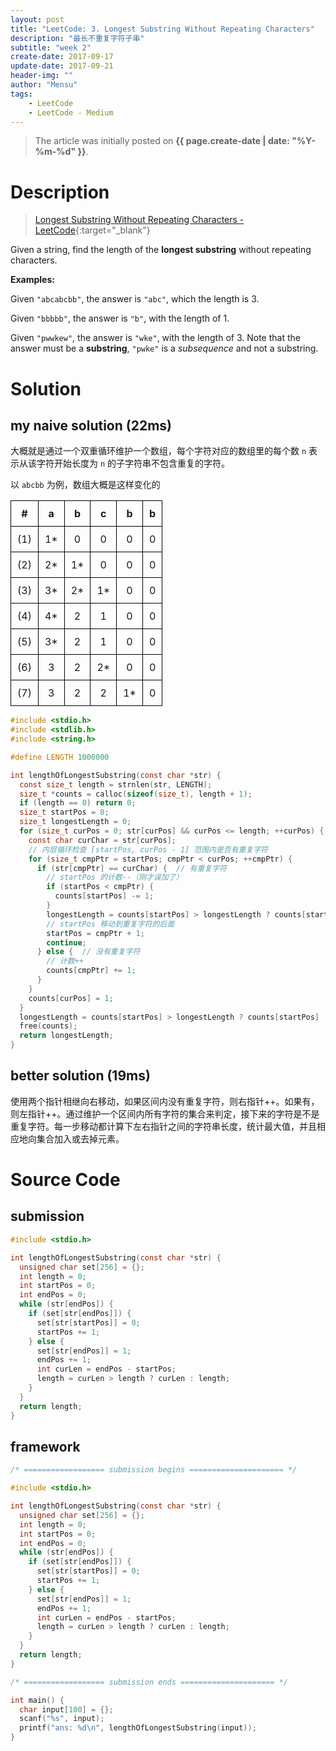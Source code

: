 ```yaml
---
layout: post
title: "LeetCode: 3. Longest Substring Without Repeating Characters"
description: "最长不重复字符子串"
subtitle: "week 2"
create-date: 2017-09-17
update-date: 2017-09-21
header-img: ""
author: "Mensu"
tags:
    - LeetCode
    - LeetCode - Medium
---
```


> The article was initially posted on **{{ page.create-date | date: "%Y-%m-%d" }}**.


# Description

> [Longest Substring Without Repeating Characters - LeetCode](https://leetcode.com/problems/longest-substring-without-repeating-characters/description/){:target="_blank"}

Given a string, find the length of the **longest substring** without repeating characters.

**Examples:**

Given ``"abcabcbb"``, the answer is ``"abc"``, which the length is 3.

Given ``"bbbbb"``, the answer is ``"b"``, with the length of 1.

Given ``"pwwkew"``, the answer is ``"wke"``, with the length of 3. Note that the answer must be a **substring**, ``"pwke"`` is a *subsequence* and not a substring.


# Solution

## my naive solution (22ms)

大概就是通过一个双重循环维护一个数组，每个字符对应的数组里的每个数 ``n`` 表示从该字符开始长度为 ``n`` 的子字符串不包含重复的字符。

以 ``abcbb`` 为例，数组大概是这样变化的

<style>
table td, th {
  border: 1px solid black;
  padding: 10px;
}
</style>

| # | a | b | c | b | b |
|:-:|:-:|:-:|:-:|:-:|:-:|
|(1)| 1* | 0 | 0 | 0 | 0 |
|(2)| 2* | 1* | 0 | 0 | 0 |
|(3)| 3* | 2* | 1* | 0 | 0 |
|(4)| 4* | 2 | 1 | 0 | 0 |
|(5)| 3* | 2 | 1 | 0 | 0 |
|(6)| 3 | 2 | 2* | 0 | 0 |
|(7)| 3 | 2 | 2 | 1* | 0 |

~~~c
#include <stdio.h>
#include <stdlib.h>
#include <string.h>

#define LENGTH 1000000

int lengthOfLongestSubstring(const char *str) {
  const size_t length = strnlen(str, LENGTH);
  size_t *counts = calloc(sizeof(size_t), length + 1);
  if (length == 0) return 0;
  size_t startPos = 0;
  size_t longestLength = 0;
  for (size_t curPos = 0; str[curPos] && curPos <= length; ++curPos) {
    const char curChar = str[curPos];
    // 内层循环检查 [startPos, curPos - 1] 范围内是否有重复字符
    for (size_t cmpPtr = startPos; cmpPtr < curPos; ++cmpPtr) {
      if (str[cmpPtr] == curChar) {  // 有重复字符
        // startPos 的计数--（刚才误加了）
        if (startPos < cmpPtr) {
          counts[startPos] -= 1;
        }
        longestLength = counts[startPos] > longestLength ? counts[startPos] : longestLength;
        // startPos 移动到重复字符的后面
        startPos = cmpPtr + 1;
        continue;
      } else {  // 没有重复字符
        // 计数++
        counts[cmpPtr] += 1;
      }
    }
    counts[curPos] = 1;
  }
  longestLength = counts[startPos] > longestLength ? counts[startPos] : longestLength;
  free(counts);
  return longestLength;
}

~~~

## better solution (19ms)

使用两个指针相继向右移动，如果区间内没有重复字符，则右指针++。如果有，则左指针++。通过维护一个区间内所有字符的集合来判定，接下来的字符是不是重复字符。每一步移动都计算下左右指针之间的字符串长度，统计最大值，并且相应地向集合加入或去掉元素。

# Source Code

## submission

~~~c
#include <stdio.h>

int lengthOfLongestSubstring(const char *str) {
  unsigned char set[256] = {};
  int length = 0;
  int startPos = 0;
  int endPos = 0;
  while (str[endPos]) {
    if (set[str[endPos]]) {
      set[str[startPos]] = 0;
      startPos += 1;
    } else {
      set[str[endPos]] = 1;
      endPos += 1;
      int curLen = endPos - startPos;
      length = curLen > length ? curLen : length;
    }
  }
  return length;
}

~~~

## framework

~~~c
/* ================== submission begins ===================== */

#include <stdio.h>

int lengthOfLongestSubstring(const char *str) {
  unsigned char set[256] = {};
  int length = 0;
  int startPos = 0;
  int endPos = 0;
  while (str[endPos]) {
    if (set[str[endPos]]) {
      set[str[startPos]] = 0;
      startPos += 1;
    } else {
      set[str[endPos]] = 1;
      endPos += 1;
      int curLen = endPos - startPos;
      length = curLen > length ? curLen : length;
    }
  }
  return length;
}

/* ================== submission ends ===================== */

int main() {
  char input[100] = {};
  scanf("%s", input);
  printf("ans: %d\n", lengthOfLongestSubstring(input));
}

~~~
